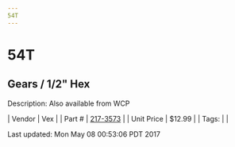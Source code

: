 ```yaml
---
54T
---
```


# 54T
## Gears / 1/2" Hex
Description: 	Also available from WCP 

| Vendor | Vex | 
| Part # | [217-3573](http://www.vexrobotics.com/vexpro/motion/vexpro-gears/1-2-hex-bore.html) | 
| Unit Price | $12.99 | 
| Tags: |  | 

Last updated: Mon May 08 00:53:06 PDT 2017